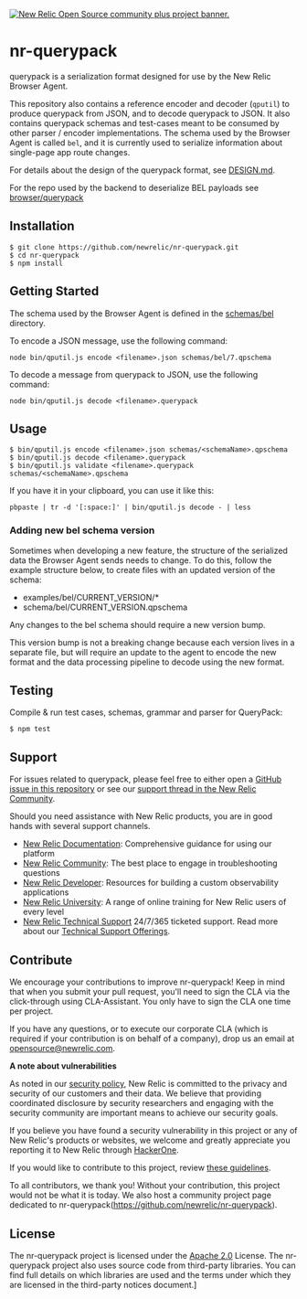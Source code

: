 <a href="https://opensource.newrelic.com/oss-category/#community-plus"><picture><source media="(prefers-color-scheme: dark)" srcset="https://github.com/newrelic/opensource-website/raw/main/src/images/categories/dark/Community_Plus.png"><source media="(prefers-color-scheme: light)" srcset="https://github.com/newrelic/opensource-website/raw/main/src/images/categories/Community_Plus.png"><img alt="New Relic Open Source community plus project banner." src="https://github.com/newrelic/opensource-website/raw/main/src/images/categories/Community_Plus.png"></picture></a>

# nr-querypack

querypack is a serialization format designed for use by the New Relic Browser Agent.

This repository also contains a reference encoder and decoder (`qputil`) to produce querypack from JSON, and to decode querypack to JSON. It also contains querypack schemas and test-cases meant to be consumed by other parser / encoder implementations. The schema used by the Browser Agent is called `bel`, and it is currently used to serialize information about single-page app route changes.

For details about the design of the querypack format, see [DESIGN.md](DESIGN.md).

For the repo used by the backend to deserialize BEL payloads see [browser/querypack](https://source.datanerd.us/browser/querypack)

## Installation

```
$ git clone https://github.com/newrelic/nr-querypack.git
$ cd nr-querypack
$ npm install
```

## Getting Started

The schema used by the Browser Agent is defined in the [schemas/bel](schemas/bel) directory.

To encode a JSON message, use the following command:

```
node bin/qputil.js encode <filename>.json schemas/bel/7.qpschema
```

To decode a message from querypack to JSON, use the following command:

```
node bin/qputil.js decode <filename>.querypack
```

## Usage

```
$ bin/qputil.js encode <filename>.json schemas/<schemaName>.qpschema
$ bin/qputil.js decode <filename>.querypack
$ bin/qputil.js validate <filename>.querypack schemas/<schemaName>.qpschema
```

If you have it in your clipboard, you can use it like this:

```
pbpaste | tr -d '[:space:]' | bin/qputil.js decode - | less
```

### Adding new bel schema version

Sometimes when developing a new feature, the structure of the serialized data the Browser Agent sends needs to change.
To do this, follow the example structure below, to create files with an updated version of the schema:

- examples/bel/CURRENT_VERSION/\*
- schema/bel/CURRENT_VERSION.qpschema

Any changes to the bel schema should require a new version bump.

This version bump is not a breaking change because each version lives in a separate file, but will require an update to the agent to encode the new format and the data processing pipeline to decode using the new format.

## Testing

Compile & run test cases, schemas, grammar and parser for QueryPack:

```
$ npm test
```

## Support

For issues related to querypack, please feel free to either open a [GitHub issue in this repository](https://github.com/newrelic/nr-querypack/issues) or see our [support thread in the New Relic Community](https://discuss.newrelic.com/t/new-relic-browser-nr-querypack-is-open-source/144320).

Should you need assistance with New Relic products, you are in good hands with several support channels.

- [New Relic Documentation](https://docs.newrelic.com/docs/browser/browser-monitoring/getting-started/introduction-browser-monitoring/): Comprehensive guidance for using our platform
- [New Relic Community](https://discuss.newrelic.com/tag/browser/): The best place to engage in troubleshooting questions
- [New Relic Developer](https://developer.newrelic.com/): Resources for building a custom observability applications
- [New Relic University](https://learn.newrelic.com/): A range of online training for New Relic users of every level
- [New Relic Technical Support](https://support.newrelic.com/) 24/7/365 ticketed support. Read more about our [Technical Support Offerings](https://docs.newrelic.com/docs/licenses/license-information/general-usage-licenses/support-plan).

## Contribute

We encourage your contributions to improve nr-querypack! Keep in mind that when you submit your pull request, you'll need to sign the CLA via the click-through using CLA-Assistant. You only have to sign the CLA one time per project.

If you have any questions, or to execute our corporate CLA (which is required if your contribution is on behalf of a company), drop us an email at opensource@newrelic.com.

**A note about vulnerabilities**

As noted in our [security policy](../../security/policy), New Relic is committed to the privacy and security of our customers and their data. We believe that providing coordinated disclosure by security researchers and engaging with the security community are important means to achieve our security goals.

If you believe you have found a security vulnerability in this project or any of New Relic's products or websites, we welcome and greatly appreciate you reporting it to New Relic through [HackerOne](https://hackerone.com/newrelic).

If you would like to contribute to this project, review [these guidelines](./CONTRIBUTING.md).

To all contributors, we thank you! Without your contribution, this project would not be what it is today. We also host a community project page dedicated to nr-querypack(https://github.com/newrelic/nr-querypack).

## License

The nr-querypack project is licensed under the [Apache 2.0](http://apache.org/licenses/LICENSE-2.0.txt) License.
The nr-querypack project also uses source code from third-party libraries. You can find full details on which libraries are used and the terms under which they are licensed in the third-party notices document.]
